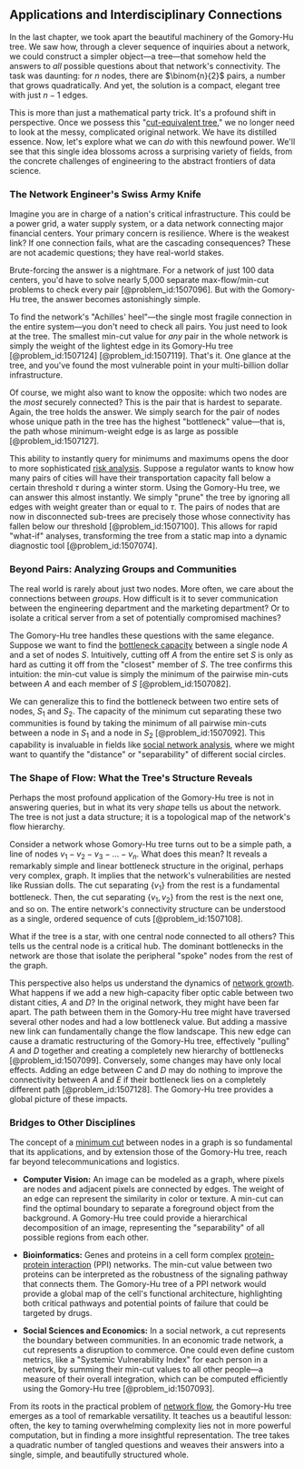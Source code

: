 ## Applications and Interdisciplinary Connections

In the last chapter, we took apart the beautiful machinery of the Gomory-Hu tree. We saw how, through a clever sequence of inquiries about a network, we could construct a simpler object—a tree—that somehow held the answers to *all* possible questions about that network's connectivity. The task was daunting: for $n$ nodes, there are $\binom{n}{2}$ pairs, a number that grows quadratically. And yet, the solution is a compact, elegant tree with just $n-1$ edges.

This is more than just a mathematical party trick. It's a profound shift in perspective. Once we possess this "[cut-equivalent tree](@article_id:267957)," we no longer need to look at the messy, complicated original network. We have its distilled essence. Now, let's explore what we can *do* with this newfound power. We'll see that this single idea blossoms across a surprising variety of fields, from the concrete challenges of engineering to the abstract frontiers of data science.

### The Network Engineer's Swiss Army Knife

Imagine you are in charge of a nation's critical infrastructure. This could be a power grid, a water supply system, or a data network connecting major financial centers. Your primary concern is resilience. Where is the weakest link? If one connection fails, what are the cascading consequences? These are not academic questions; they have real-world stakes.

Brute-forcing the answer is a nightmare. For a network of just 100 data centers, you'd have to solve nearly 5,000 separate max-flow/min-cut problems to check every pair [@problem_id:1507096]. But with the Gomory-Hu tree, the answer becomes astonishingly simple.

To find the network's "Achilles' heel"—the single most fragile connection in the entire system—you don't need to check all pairs. You just need to look at the tree. The smallest min-cut value for *any* pair in the whole network is simply the weight of the lightest edge in its Gomory-Hu tree [@problem_id:1507124] [@problem_id:1507119]. That's it. One glance at the tree, and you've found the most vulnerable point in your multi-billion dollar infrastructure.

Of course, we might also want to know the opposite: which two nodes are the *most* securely connected? This is the pair that is hardest to separate. Again, the tree holds the answer. We simply search for the pair of nodes whose unique path in the tree has the highest "bottleneck" value—that is, the path whose minimum-weight edge is as large as possible [@problem_id:1507127].

This ability to instantly query for minimums and maximums opens the door to more sophisticated [risk analysis](@article_id:140130). Suppose a regulator wants to know how many pairs of cities will have their transportation capacity fall below a certain threshold $\tau$ during a winter storm. Using the Gomory-Hu tree, we can answer this almost instantly. We simply "prune" the tree by ignoring all edges with weight greater than or equal to $\tau$. The pairs of nodes that are now in disconnected sub-trees are precisely those whose connectivity has fallen below our threshold [@problem_id:1507100]. This allows for rapid "what-if" analyses, transforming the tree from a static map into a dynamic diagnostic tool [@problem_id:1507074].

### Beyond Pairs: Analyzing Groups and Communities

The real world is rarely about just two nodes. More often, we care about the connections between *groups*. How difficult is it to sever communication between the engineering department and the marketing department? Or to isolate a critical server from a set of potentially compromised machines?

The Gomory-Hu tree handles these questions with the same elegance. Suppose we want to find the [bottleneck capacity](@article_id:261736) between a single node $A$ and a set of nodes $S$. Intuitively, cutting off $A$ from the entire set $S$ is only as hard as cutting it off from the "closest" member of $S$. The tree confirms this intuition: the min-cut value is simply the minimum of the pairwise min-cuts between $A$ and each member of $S$ [@problem_id:1507082].

We can generalize this to find the bottleneck between two entire sets of nodes, $S_1$ and $S_2$. The capacity of the minimum cut separating these two communities is found by taking the minimum of all pairwise min-cuts between a node in $S_1$ and a node in $S_2$ [@problem_id:1507092]. This capability is invaluable in fields like [social network analysis](@article_id:271398), where we might want to quantify the "distance" or "separability" of different social circles.

### The Shape of Flow: What the Tree's Structure Reveals

Perhaps the most profound application of the Gomory-Hu tree is not in answering queries, but in what its very *shape* tells us about the network. The tree is not just a data structure; it is a topological map of the network's flow hierarchy.

Consider a network whose Gomory-Hu tree turns out to be a simple path, a line of nodes $v_1-v_2-v_3-\dots-v_n$. What does this mean? It reveals a remarkably simple and linear bottleneck structure in the original, perhaps very complex, graph. It implies that the network's vulnerabilities are nested like Russian dolls. The cut separating $\{v_1\}$ from the rest is a fundamental bottleneck. Then, the cut separating $\{v_1, v_2\}$ from the rest is the next one, and so on. The entire network's connectivity structure can be understood as a single, ordered sequence of cuts [@problem_id:1507108].

What if the tree is a star, with one central node connected to all others? This tells us the central node is a critical hub. The dominant bottlenecks in the network are those that isolate the peripheral "spoke" nodes from the rest of the graph.

This perspective also helps us understand the dynamics of [network growth](@article_id:274419). What happens if we add a new high-capacity fiber optic cable between two distant cities, $A$ and $D$? In the original network, they might have been far apart. The path between them in the Gomory-Hu tree might have traversed several other nodes and had a low bottleneck value. But adding a massive new link can fundamentally change the flow landscape. This new edge can cause a dramatic restructuring of the Gomory-Hu tree, effectively "pulling" $A$ and $D$ together and creating a completely new hierarchy of bottlenecks [@problem_id:1507099]. Conversely, some changes may have only local effects. Adding an edge between $C$ and $D$ may do nothing to improve the connectivity between $A$ and $E$ if their bottleneck lies on a completely different path [@problem_id:1507128]. The Gomory-Hu tree provides a global picture of these impacts.

### Bridges to Other Disciplines

The concept of a [minimum cut](@article_id:276528) between nodes in a graph is so fundamental that its applications, and by extension those of the Gomory-Hu tree, reach far beyond telecommunications and logistics.

*   **Computer Vision:** An image can be modeled as a graph, where pixels are nodes and adjacent pixels are connected by edges. The weight of an edge can represent the similarity in color or texture. A min-cut can find the optimal boundary to separate a foreground object from the background. A Gomory-Hu tree could provide a hierarchical decomposition of an image, representing the "separability" of all possible regions from each other.

*   **Bioinformatics:** Genes and proteins in a cell form complex [protein-protein interaction](@article_id:271140) (PPI) networks. The min-cut value between two proteins can be interpreted as the robustness of the signaling pathway that connects them. The Gomory-Hu tree of a PPI network would provide a global map of the cell's functional architecture, highlighting both critical pathways and potential points of failure that could be targeted by drugs.

*   **Social Sciences and Economics:** In a social network, a cut represents the boundary between communities. In an economic trade network, a cut represents a disruption to commerce. One could even define custom metrics, like a "Systemic Vulnerability Index" for each person in a network, by summing their min-cut values to all other people—a measure of their overall integration, which can be computed efficiently using the Gomory-Hu tree [@problem_id:1507093].

From its roots in the practical problem of [network flow](@article_id:270965), the Gomory-Hu tree emerges as a tool of remarkable versatility. It teaches us a beautiful lesson: often, the key to taming overwhelming complexity lies not in more powerful computation, but in finding a more insightful representation. The tree takes a quadratic number of tangled questions and weaves their answers into a single, simple, and beautifully structured whole.